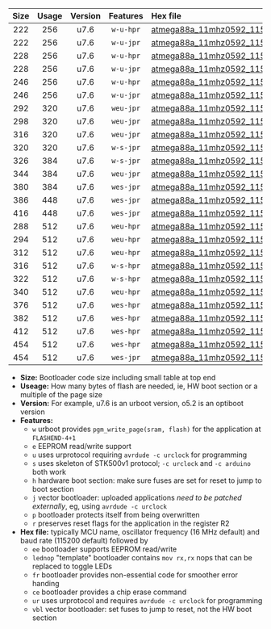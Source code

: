 |Size|Usage|Version|Features|Hex file|
|:-:|:-:|:-:|:-:|:--|
|222|256|u7.6|`w-u-hpr`|[atmega88a_11mhz0592_115200bps_ur.hex](https://raw.githubusercontent.com/stefanrueger/urboot/main/atmega88a_11mhz0592_115200bps_ur.hex)|
|222|256|u7.6|`w-u-jpr`|[atmega88a_11mhz0592_115200bps_ur_vbl.hex](https://raw.githubusercontent.com/stefanrueger/urboot/main/atmega88a_11mhz0592_115200bps_ur_vbl.hex)|
|228|256|u7.6|`w-u-hpr`|[atmega88a_11mhz0592_115200bps_lednop_ur.hex](https://raw.githubusercontent.com/stefanrueger/urboot/main/atmega88a_11mhz0592_115200bps_lednop_ur.hex)|
|228|256|u7.6|`w-u-jpr`|[atmega88a_11mhz0592_115200bps_lednop_ur_vbl.hex](https://raw.githubusercontent.com/stefanrueger/urboot/main/atmega88a_11mhz0592_115200bps_lednop_ur_vbl.hex)|
|246|256|u7.6|`w-u-hpr`|[atmega88a_11mhz0592_115200bps_lednop_fr_ur.hex](https://raw.githubusercontent.com/stefanrueger/urboot/main/atmega88a_11mhz0592_115200bps_lednop_fr_ur.hex)|
|246|256|u7.6|`w-u-jpr`|[atmega88a_11mhz0592_115200bps_lednop_fr_ur_vbl.hex](https://raw.githubusercontent.com/stefanrueger/urboot/main/atmega88a_11mhz0592_115200bps_lednop_fr_ur_vbl.hex)|
|292|320|u7.6|`weu-jpr`|[atmega88a_11mhz0592_115200bps_ee_ur_vbl.hex](https://raw.githubusercontent.com/stefanrueger/urboot/main/atmega88a_11mhz0592_115200bps_ee_ur_vbl.hex)|
|298|320|u7.6|`weu-jpr`|[atmega88a_11mhz0592_115200bps_ee_lednop_ur_vbl.hex](https://raw.githubusercontent.com/stefanrueger/urboot/main/atmega88a_11mhz0592_115200bps_ee_lednop_ur_vbl.hex)|
|316|320|u7.6|`weu-jpr`|[atmega88a_11mhz0592_115200bps_ee_lednop_fr_ur_vbl.hex](https://raw.githubusercontent.com/stefanrueger/urboot/main/atmega88a_11mhz0592_115200bps_ee_lednop_fr_ur_vbl.hex)|
|320|320|u7.6|`w-s-jpr`|[atmega88a_11mhz0592_115200bps_vbl.hex](https://raw.githubusercontent.com/stefanrueger/urboot/main/atmega88a_11mhz0592_115200bps_vbl.hex)|
|326|384|u7.6|`w-s-jpr`|[atmega88a_11mhz0592_115200bps_lednop_vbl.hex](https://raw.githubusercontent.com/stefanrueger/urboot/main/atmega88a_11mhz0592_115200bps_lednop_vbl.hex)|
|344|384|u7.6|`weu-jpr`|[atmega88a_11mhz0592_115200bps_ee_lednop_fr_ce_ur_vbl.hex](https://raw.githubusercontent.com/stefanrueger/urboot/main/atmega88a_11mhz0592_115200bps_ee_lednop_fr_ce_ur_vbl.hex)|
|380|384|u7.6|`wes-jpr`|[atmega88a_11mhz0592_115200bps_ee_vbl.hex](https://raw.githubusercontent.com/stefanrueger/urboot/main/atmega88a_11mhz0592_115200bps_ee_vbl.hex)|
|386|448|u7.6|`wes-jpr`|[atmega88a_11mhz0592_115200bps_ee_lednop_vbl.hex](https://raw.githubusercontent.com/stefanrueger/urboot/main/atmega88a_11mhz0592_115200bps_ee_lednop_vbl.hex)|
|416|448|u7.6|`wes-jpr`|[atmega88a_11mhz0592_115200bps_ee_lednop_fr_vbl.hex](https://raw.githubusercontent.com/stefanrueger/urboot/main/atmega88a_11mhz0592_115200bps_ee_lednop_fr_vbl.hex)|
|288|512|u7.6|`weu-hpr`|[atmega88a_11mhz0592_115200bps_ee_ur.hex](https://raw.githubusercontent.com/stefanrueger/urboot/main/atmega88a_11mhz0592_115200bps_ee_ur.hex)|
|294|512|u7.6|`weu-hpr`|[atmega88a_11mhz0592_115200bps_ee_lednop_ur.hex](https://raw.githubusercontent.com/stefanrueger/urboot/main/atmega88a_11mhz0592_115200bps_ee_lednop_ur.hex)|
|312|512|u7.6|`weu-hpr`|[atmega88a_11mhz0592_115200bps_ee_lednop_fr_ur.hex](https://raw.githubusercontent.com/stefanrueger/urboot/main/atmega88a_11mhz0592_115200bps_ee_lednop_fr_ur.hex)|
|316|512|u7.6|`w-s-hpr`|[atmega88a_11mhz0592_115200bps.hex](https://raw.githubusercontent.com/stefanrueger/urboot/main/atmega88a_11mhz0592_115200bps.hex)|
|322|512|u7.6|`w-s-hpr`|[atmega88a_11mhz0592_115200bps_lednop.hex](https://raw.githubusercontent.com/stefanrueger/urboot/main/atmega88a_11mhz0592_115200bps_lednop.hex)|
|340|512|u7.6|`weu-hpr`|[atmega88a_11mhz0592_115200bps_ee_lednop_fr_ce_ur.hex](https://raw.githubusercontent.com/stefanrueger/urboot/main/atmega88a_11mhz0592_115200bps_ee_lednop_fr_ce_ur.hex)|
|376|512|u7.6|`wes-hpr`|[atmega88a_11mhz0592_115200bps_ee.hex](https://raw.githubusercontent.com/stefanrueger/urboot/main/atmega88a_11mhz0592_115200bps_ee.hex)|
|382|512|u7.6|`wes-hpr`|[atmega88a_11mhz0592_115200bps_ee_lednop.hex](https://raw.githubusercontent.com/stefanrueger/urboot/main/atmega88a_11mhz0592_115200bps_ee_lednop.hex)|
|412|512|u7.6|`wes-hpr`|[atmega88a_11mhz0592_115200bps_ee_lednop_fr.hex](https://raw.githubusercontent.com/stefanrueger/urboot/main/atmega88a_11mhz0592_115200bps_ee_lednop_fr.hex)|
|454|512|u7.6|`wes-hpr`|[atmega88a_11mhz0592_115200bps_ee_lednop_fr_ce.hex](https://raw.githubusercontent.com/stefanrueger/urboot/main/atmega88a_11mhz0592_115200bps_ee_lednop_fr_ce.hex)|
|454|512|u7.6|`wes-jpr`|[atmega88a_11mhz0592_115200bps_ee_lednop_fr_ce_vbl.hex](https://raw.githubusercontent.com/stefanrueger/urboot/main/atmega88a_11mhz0592_115200bps_ee_lednop_fr_ce_vbl.hex)|

- **Size:** Bootloader code size including small table at top end
- **Useage:** How many bytes of flash are needed, ie, HW boot section or a multiple of the page size
- **Version:** For example, u7.6 is an urboot version, o5.2 is an optiboot version
- **Features:**
  + `w` urboot provides `pgm_write_page(sram, flash)` for the application at `FLASHEND-4+1`
  + `e` EEPROM read/write support
  + `u` uses urprotocol requiring `avrdude -c urclock` for programming
  + `s` uses skeleton of STK500v1 protocol; `-c urclock` and `-c arduino` both work
  + `h` hardware boot section: make sure fuses are set for reset to jump to boot section
  + `j` vector bootloader: uploaded applications *need to be patched externally*, eg, using `avrdude -c urclock`
  + `p` bootloader protects itself from being overwritten
  + `r` preserves reset flags for the application in the register R2
- **Hex file:** typically MCU name, oscillator frequency (16 MHz default) and baud rate (115200 default) followed by
  + `ee` bootloader supports EEPROM read/write
  + `lednop` "template" bootloader contains `mov rx,rx` nops that can be replaced to toggle LEDs
  + `fr` bootloader provides non-essential code for smoother error handing
  + `ce` bootloader provides a chip erase command
  + `ur` uses urprotocol and requires `avrdude -c urclock` for programming
  + `vbl` vector bootloader: set fuses to jump to reset, not the HW boot section

